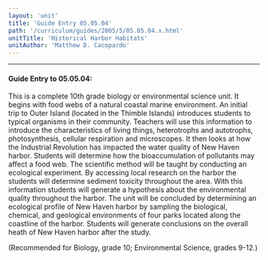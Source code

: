 ```yaml
---
layout: 'unit'
title: 'Guide Entry 05.05.04'
path: '/curriculum/guides/2005/5/05.05.04.x.html'
unitTitle: 'Historical Harbor Habitats'
unitAuthor: 'Matthew D. Cacopardo'
---
```


<body>
<hr/>
 <h4>
  Guide Entry to 05.05.04:
 </h4>
 <p>
  This is a complete 10th grade biology or environmental science unit. It begins with food webs of a natural coastal marine environment. An initial trip to Outer Island (located in the Thimble Islands) introduces students to typical organisms in their community. Teachers will use this information to introduce the characteristics of living things, heterotrophs and autotrophs, photosynthesis, cellular respiration and microscopes. It then looks at how the Industrial Revolution has impacted the water quality of New Haven harbor. Students will determine how the bioaccumulation of pollutants may affect a food web. The scientific method will be taught by conducting an ecological experiment. By accessing local research on the harbor the students will determine sediment toxicity throughout the area. With this information students will generate a hypothesis about the environmental quality throughout the harbor. The unit will be concluded by determining an ecological profile of New Haven harbor by sampling the biological, chemical, and geological environments of four parks located along the coastline of the harbor. Students will generate conclusions on the overall heath of New Haven harbor after the study.
 </p>
<p>
  (Recommended for Biology, grade 10; Environmental Science, grades 9-12.)
 </p>

</body>
